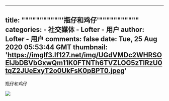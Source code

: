 
---
title: """""""""""'瓶仔和鸡仔'"""""""""""
categories: 
    - 社交媒体
    - Lofter - 用户
author: Lofter - 用户
comments: false
date: Tue, 25 Aug 2020 05:53:44 GMT
thumbnail: 'https://imglf3.lf127.net/img/UGdVMDc2WHRSOElJbDBVbGxwQm11K0FTNTh6TVZLOG5zTlRzU0tqZ2JUeExyT2o0UkFsK0pBPT0.jpeg'
---

<div>   
<p>瓶仔和鸡仔</p><p><img src="https://imglf3.lf127.net/img/UGdVMDc2WHRSOElJbDBVbGxwQm11K0FTNTh6TVZLOG5zTlRzU0tqZ2JUeExyT2o0UkFsK0pBPT0.jpeg" referrerpolicy="no-referrer"></p>  
</div>
            